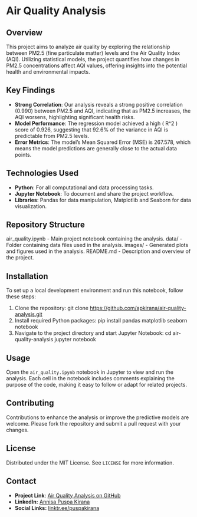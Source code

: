 # Air Quality Analysis

## Overview
This project aims to analyze air quality by exploring the relationship between PM2.5 (fine particulate matter) levels and the Air Quality Index (AQI). Utilizing statistical models, the project quantifies how changes in PM2.5 concentrations affect AQI values, offering insights into the potential health and environmental impacts.

## Key Findings
- **Strong Correlation**: Our analysis reveals a strong positive correlation (0.990) between PM2.5 and AQI, indicating that as PM2.5 increases, the AQI worsens, highlighting significant health risks.
- **Model Performance**: The regression model achieved a high \( R^2 \) score of 0.926, suggesting that 92.6% of the variance in AQI is predictable from PM2.5 levels.
- **Error Metrics**: The model’s Mean Squared Error (MSE) is 267.578, which means the model predictions are generally close to the actual data points.

## Technologies Used
- **Python**: For all computational and data processing tasks.
- **Jupyter Notebook**: To document and share the project workflow.
- **Libraries**: Pandas for data manipulation, Matplotlib and Seaborn for data visualization.

## Repository Structure
air_quality.ipynb   - Main project notebook containing the analysis.
data/               - Folder containing data files used in the analysis.
images/             - Generated plots and figures used in the analysis.
README.md           - Description and overview of the project.

## Installation
To set up a local development environment and run this notebook, follow these steps:
1. Clone the repository: git clone https://github.com/apkirana/air-quality-analysis.git
2. Install required Python packages: pip install pandas matplotlib seaborn notebook
3. Navigate to the project directory and start Jupyter Notebook:
   cd air-quality-analysis
   jupyter notebook

## Usage
Open the `air_quality.ipynb` notebook in Jupyter to view and run the analysis. Each cell in the notebook includes comments explaining the purpose of the code, making it easy to follow or adapt for related projects.

## Contributing
Contributions to enhance the analysis or improve the predictive models are welcome. Please fork the repository and submit a pull request with your changes.

## License
Distributed under the MIT License. See `LICENSE` for more information.

## Contact
- **Project Link**: [Air Quality Analysis on GitHub](https://github.com/apkirana/air-quality-analysis)
- **LinkedIn:** [Annisa Puspa Kirana](https://id.linkedin.com/in/annisapuspakirana/en)
- **Social Links:** [linktr.ee/puspakirana](http://linktr.ee/puspakirana)
